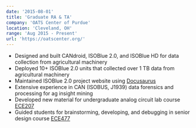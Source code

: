 ```yaml
---
date: '2015-08-01'
title: 'Graduate RA & TA'
company: 'OATS Center of Purdue'
location: 'Cleveland, OH'
range: 'Aug 2015 - Present'
url: 'https://oatscenter.org/'
---
```


- Designed and built CANdroid, ISOBlue 2.0, and ISOBlue HD for data
  collection from agricultural machinery
- Deployed 10+ ISOBlue 2.0 units that collected over 1 TB data from agricultural machinery
- Maintained ISOBlue 2.0 project website using [Docusaurus](https://docusaurus.io/)
- Extensive experience in CAN (ISOBUS, J1939) data forensics and processing for ag insight mining
- Developed new material for undergraduate analog circuit lab course
  [ECE207](https://engineering.purdue.edu/ECE/Academics/Undergraduates/UGO/CourseInfo/courseInfo/UGO/nasaStudents/UGO?courseid=29&show=true&type=undergrad)
- Guided students for brainstorming, developing, and debugging in senior design
  course [ECE477](https://engineering.purdue.edu/ece477/)
